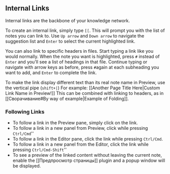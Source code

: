 ## Internal Links

Internal links are the backbone of your knowledge network.

To create an internal link, simply type `[[`. This will prompt you with the list of notes you can link to. Use `Up arrow` and `Down arrow` to navigate the suggestion list and `Enter` to select the current highlighted link.

You can also link to specific headers in files. Start typing a link like you would normally. When the note you want is highlighted, press `#` instead of `Enter` and you'll see a list of headings in that file. Continue typing or navigate with arrow keys as before, press `#`again at each subheading you want to add, and `Enter` to complete the link. 

To make the link display different text than its real note name in Preview, use the vertical pipe (`shift+|`) For example: [[Another Page Title Here|Custom Link Name in Preview!]] This can be combined with linking to headers, as in [[Сворачивание#By way of example|Example of Folding]].

### Following Links

- To follow a link in the Preview pane, simply click on the link.
- To follow a link in a new panel from Preview, click while pressing `Ctrl/Cmd`''
- To follow a link in the Editor pane, click the link while pressing `Ctrl/Cmd`.
- To follow a link in a new panel from the Editor, click the link while pressing `Ctrl/Cmd-Shift`''
- To see a preview of the linked content without leaving the current note, enable the [[Предпросмотр страницы]] plugin and a popup window will be displayed.
